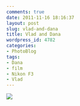 ```yaml
---
comments: true
date: 2011-11-16 18:16:37
layout: post
slug: vlad-and-dana
title: Vlad and Dana
wordpress_id: 4782
categories:
- PhotoBlog
tags:
- Dana
- film
- Nikon F3
- Vlad
---
```


![](http://ryanfitzer.com/main/wp-content/uploads/2011/11/vlad-dana.jpg)
